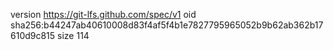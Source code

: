 version https://git-lfs.github.com/spec/v1
oid sha256:b44247ab40610008d83f4af5f4b1e7827795965052b9b62ab362b17610d9c815
size 114
